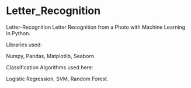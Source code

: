 # Letter_Recognition
Letter-Recognition
Letter Recognition from a Photo with Machine Learning in Python.

Libraries used:

Numpy,
Pandas,
Matplotlib,
Seaborn.

Classification Algorithms used here:

Logistic Regression,
SVM,
Random Forest.
